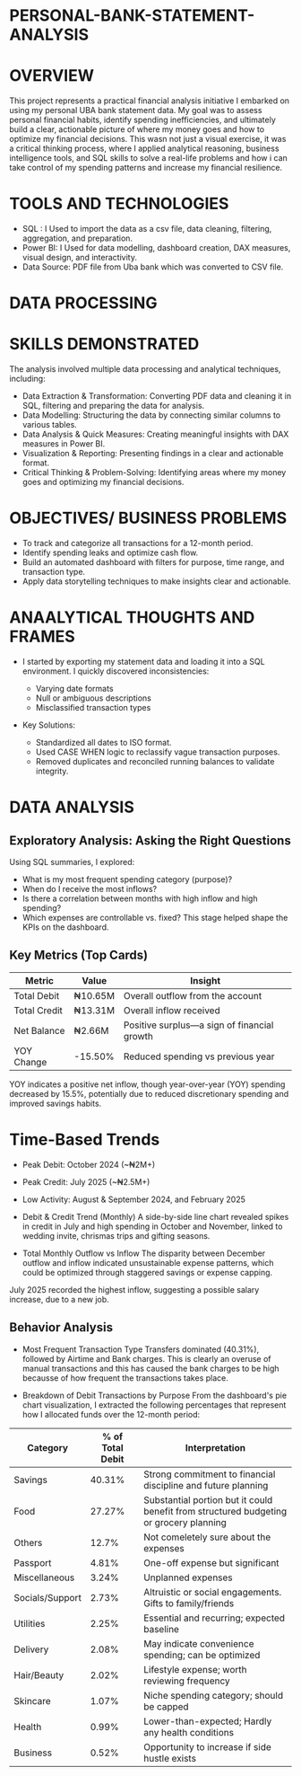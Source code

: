 # PERSONAL-BANK-STATEMENT-ANALYSIS

# OVERVIEW
This project represents a practical financial analysis initiative I embarked on using my personal UBA bank statement data. My goal was to assess personal financial habits, identify spending inefficiencies, and ultimately build a clear, actionable picture of where my money goes and how to optimize my financial decisions.
This wasn not just a visual exercise, it was a critical thinking process, where I applied analytical reasoning, business intelligence tools, and SQL skills to solve a real-life problems and how i can take control of my spending patterns and increase my financial resilience.


# TOOLS AND TECHNOLOGIES
* SQL : I Used to import the data as a csv file, data cleaning, filtering, aggregation, and preparation.
* Power BI: I Used for data modelling, dashboard creation, DAX measures, visual design, and interactivity.
* Data Source: PDF file from Uba bank which was converted to CSV file.

# DATA PROCESSING


# SKILLS DEMONSTRATED
The analysis involved multiple data processing and analytical techniques, including:

* Data Extraction & Transformation: Converting PDF data and cleaning it in SQL, filtering and preparing the data for analysis.
* Data Modelling: Structuring the data by connecting similar columns to various tables. 
* Data Analysis & Quick Measures: Creating meaningful insights with DAX measures in Power BI.
* Visualization & Reporting: Presenting findings in a clear and actionable format.
* Critical Thinking & Problem-Solving: Identifying areas where my money goes and optimizing my financial decisions.

# OBJECTIVES/ BUSINESS PROBLEMS
* To track and categorize all transactions for a 12-month period.
* Identify spending leaks and optimize cash flow.
* Build an automated dashboard with filters for purpose, time range, and transaction type.
* Apply data storytelling techniques to make insights clear and actionable.

# ANAALYTICAL THOUGHTS AND FRAMES
* I started by exporting my statement data and loading it into a SQL environment. I quickly discovered inconsistencies:
    - Varying date formats
    - Null or ambiguous descriptions
    - Misclassified transaction types

* Key Solutions:
    - Standardized all dates to ISO format.
    - Used CASE WHEN logic to reclassify vague transaction purposes.
    - Removed duplicates and reconciled running balances to validate integrity.

# DATA ANALYSIS
## Exploratory Analysis: Asking the Right Questions
Using SQL summaries, I explored:
* What is my most frequent spending category (purpose)?
* When do I receive the most inflows?
* Is there a correlation between months with high inflow and high spending?
* Which expenses are controllable vs. fixed?
This stage helped shape the KPIs on the dashboard.

## Key Metrics (Top Cards)
| Metric	| Value	  |Insight |
|---------|---------|--------|
|Total Debit|	₦10.65M	| Overall outflow from the account|
|Total Credit|	₦13.31M|	Overall inflow received|
|Net Balance	| ₦2.66M	| Positive surplus—a sign of financial growth|
|YOY Change	| -15.50%	| Reduced spending vs previous year|

YOY indicates a positive net inflow, though year-over-year (YOY) spending decreased by 15.5%, potentially due to reduced discretionary spending and improved savings habits.

# Time-Based Trends
* Peak Debit: October 2024 (~₦2M+)
* Peak Credit: July 2025 (~₦2.5M+)
* Low Activity: August & September 2024, and February 2025

* Debit & Credit Trend (Monthly)
A side-by-side line chart revealed spikes in credit in July and high spending in October and November, linked to wedding invite, chrismas trips and  gifting seasons.

* Total Monthly Outflow vs Inflow
The disparity between December outflow and inflow indicated unsustainable expense patterns, which could be optimized through staggered savings or expense capping.

July 2025 recorded the highest inflow, suggesting a possible salary increase, due to a new job.

## Behavior Analysis
* Most Frequent Transaction Type
Transfers dominated (40.31%), followed by Airtime and Bank charges. This is clearly an overuse of manual transactions and this has caused the bank charges to be high becausse of how frequent the transactions takes place.

* Breakdown of Debit Transactions by Purpose
From the dashboard's pie chart visualization, I extracted the following percentages that represent how I allocated funds over the 12-month period:

|Category	|% of Total Debit	|Interpretation|
|-----------|-------------------|--------------|
|Savings	|40.31%	            |Strong commitment to financial discipline and future planning|
|Food	    | 27.27%            |Substantial portion but it could benefit from structured budgeting or grocery planning|
|Others	    |12.7%	            |Not comeletely sure about the expenses|
|Passport	|4.81%	            |One-off expense but significant|
|Miscellaneous|	3.24%	        |Unplanned expenses|
|Socials/Support|	2.73%	    |Altruistic or social engagements. Gifts to family/friends|
|Utilities	|2.25%	            |Essential and recurring; expected baseline|
|Delivery	|2.08%	            |May indicate convenience spending; can be optimized|
|Hair/Beauty|2.02%	            |Lifestyle expense; worth reviewing frequency|
|Skincare	|1.07%	            |Niche spending category; should be capped|
|Health	    |0.99%              |Lower-than-expected; Hardly any health conditions|
|Business	|0.52%	            |Opportunity to increase if side hustle exists|


